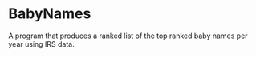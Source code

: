 # BabyNames
A program that produces a ranked list of the top ranked baby names per year using IRS data.
